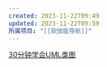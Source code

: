 ```yaml
---
created: 2023-11-22T09:49
updated: 2023-11-22T09:59
所属项目: "[[软技能导航]]"
---
```



[30分钟学会UML类图](https://zhuanlan.zhihu.com/p/109655171)